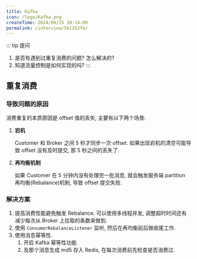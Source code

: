 ```yaml
---
title: Kafka
icon: /logo/Kafka.png
createTime: 2024/09/25 18:14:09
permalink: /interview/5kl352fe/
---
```

::: tip 提问
1. 是否有遇到过重复消费的问题? 怎么解决的?
2. 知道流量控制是如何实现的吗?
:::

## 重复消费
### 导致问题的原因
消费重复的本质原因是 offset 值的丢失, 主要有以下两个场景:
1. **宕机**
   
   Customer 和 Broker 之间 5 秒才同步一次 offset. 如果出现宕机的清空可能导致 offset 没有及时提交, 那 5 秒之间的丢失了.

2. **再均衡机制**
   
   如果 Customer 在 5 分钟内没有处理完一批消息, 就会触发服务端 partition 再均衡(Rebalance)机制, 导致 offset 提交失败.

### 解决方案
1. 提高消费性能避免触发 Rebalance. 可以使用多线程并发, 调整超时时间还有减少每次从 Broker 上拉取的条数来做到.
2. 使用 `ConsumerRebalanceListener` 监听, 然后在再均衡前后做收尾工作.
3. 使用消息幂等性.
   1. 开启 Kafka 幂等性功能.
   2. 及那个消息生成 md5 存入 Redis, 在每次消费前先检查是否消费过.
